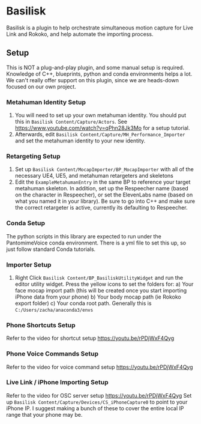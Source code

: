 # Basilisk
Basilisk is a plugin to help orchestrate simultaneous motion capture for Live Link and Rokoko, and help automate the importing process.

## Setup
This is NOT a plug-and-play plugin, and some manual setup is required. Knowledge of C++, blueprints, python and conda environments helps a lot. We can't really offer support on this plugin, since we are heads-down focused on our own project.

### Metahuman Identity Setup
1) You will need to set up your own metahuman identity. You should put this in `Basilisk Content/Capture/Actors`. See https://www.youtube.com/watch?v=qPhn28Jk3Mo for a setup tutorial.
2) Afterwards, edit `Basilisk Content/Capture/MH_Performance_Importer` and set the metahuman identity to your new identity.

### Retargeting Setup
1) Set up `Basilisk Content/MocapImporter/BP_MocapImporter` with all of the necessary UE4, UE5, and metahuman retargeters and skeletons
2) Edit the `ExampleMetahumanEntry` in the same BP to reference your target metahuman skeleton. In addition, set up the Respeecher name (based on the character in Respeecher), or set the ElevenLabs name (based on what you named it in your library). Be sure to go into C++ and make sure the correct retargeter is active, currently its defaulting to Respeecher.

### Conda Setup
The python scripts in this library are expected to run under the PantomimeVoice conda environment. There is a yml file to set this up, so just follow standard Conda tutorials.

### Importer Setup
1) Right Click `Basilisk Content/BP_BasiliskUtilityWidget` and run the editor utility widget. Press the yellow icons to set the folders for:
    a) Your face mocap import path (this will be created once you start importing iPhone data from your phone)
    b) Your body mocap path (ie Rokoko export folder)
    c) Your conda root path. Generally this is `C:/Users/zacha/anaconda3/envs`

### Phone Shortcuts Setup
Refer to the video for shortcut setup https://youtu.be/rPDjWxF4Qyg

### Phone Voice Commands Setup
Refer to the video for voice command setup https://youtu.be/rPDjWxF4Qyg

### Live Link / iPhone Importing Setup
Refer to the video for OSC server setup https://youtu.be/rPDjWxF4Qyg
Set up `Basilisk Content/Capture/Devices/CS_iPhoneCapture0` to point to your iPhone IP. I suggest making a bunch of these to cover the entire local IP range that your phone may be.
